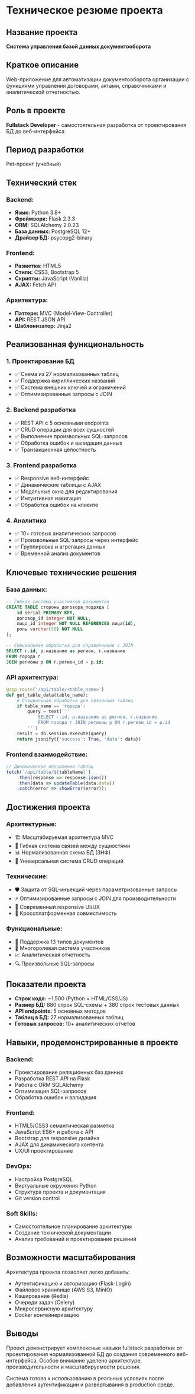 # Техническое резюме проекта

## Название проекта
**Система управления базой данных документооборота**

## Краткое описание
Web-приложение для автоматизации документооборота организации с функциями управления договорами, актами, справочниками и аналитической отчетностью.

## Роль в проекте
**Fullstack Developer** - самостоятельная разработка от проектирования БД до веб-интерфейса

## Период разработки
Pet-проект (учебный)

## Технический стек

### Backend:
- **Язык:** Python 3.8+
- **Фреймворк:** Flask 2.3.3
- **ORM:** SQLAlchemy 2.0.23
- **База данных:** PostgreSQL 12+
- **Драйвер БД:** psycopg2-binary

### Frontend:
- **Разметка:** HTML5
- **Стили:** CSS3, Bootstrap 5
- **Скрипты:** JavaScript (Vanilla)
- **AJAX:** Fetch API

### Архитектура:
- **Паттерн:** MVC (Model-View-Controller)
- **API:** REST JSON API
- **Шаблонизатор:** Jinja2

## Реализованная функциональность

### 1. Проектирование БД
- ✅ Схема из 27 нормализованных таблиц
- ✅ Поддержка кириллических названий
- ✅ Система внешних ключей и ограничений
- ✅ Оптимизированные запросы с JOIN

### 2. Backend разработка
- ✅ REST API с 5 основными endpoints
- ✅ CRUD операции для всех сущностей
- ✅ Выполнение произвольных SQL-запросов
- ✅ Обработка ошибок и валидация данных
- ✅ Транзакционная целостность

### 3. Frontend разработка
- ✅ Responsive веб-интерфейс
- ✅ Динамические таблицы с AJAX
- ✅ Модальные окна для редактирования
- ✅ Интуитивная навигация
- ✅ Обработка ошибок на клиенте

### 4. Аналитика
- ✅ 10+ готовых аналитических запросов
- ✅ Произвольные SQL-запросы через интерфейс
- ✅ Группировка и агрегация данных
- ✅ Временной анализ документов

## Ключевые технические решения

### База данных:
```sql
-- Гибкая система участников документов
CREATE TABLE стороны_договора_подряда (
    id serial PRIMARY KEY,
    договор_id integer NOT NULL,
    лицо_id integer NOT NULL REFERENCES лица(id),
    роль varchar(50) NOT NULL
);

-- Специальная обработка для справочников с JOIN
SELECT г.id, р.название as регион, г.название
FROM города г
JOIN регионы р ON г.регион_id = р.id;
```

### API архитектура:
```python
@app.route('/api/table/<table_name>')
def get_table_data(table_name):
    # Специальная обработка для связанных таблиц
    if table_name == 'города':
        query = text('''
            SELECT г.id, р.название as регион, г.название
            FROM города г JOIN регионы р ON г.регион_id = р.id
        ''')
    result = db.session.execute(query)
    return jsonify({'success': True, 'data': data})
```

### Frontend взаимодействие:
```javascript
// Динамическое обновление таблиц
fetch(`/api/table/${tableName}`)
    .then(response => response.json())
    .then(data => updateTable(data.data))
    .catch(error => showError(error));
```

## Достижения проекта

### Архитектурные:
- 🏗️ Масштабируемая архитектура MVC
- 🔗 Гибкая система связей между сущностями
- 📊 Нормализованная схема БД (3НФ)
- 🔄 Универсальная система CRUD операций

### Технические:
- 🛡️ Защита от SQL-инъекций через параметризованные запросы
- ⚡ Оптимизированные запросы с JOIN для производительности
- 🎨 Современный responsive UI/UX
- 📱 Кроссплатформенная совместимость

### Функциональные:
- 📄 Поддержка 13 типов документов
- 👥 Многоролевая система участников
- 📈 Аналитическая отчетность
- 🔍 Произвольные SQL-запросы

## Показатели проекта

- **Строк кода:** ~1,500 (Python + HTML/CSS/JS)
- **Размер БД:** 880 строк SQL-схемы + 380 строк тестовых данных
- **API endpoints:** 5 основных методов
- **Таблиц в БД:** 27 нормализованных таблиц
- **Готовых запросов:** 10+ аналитических отчетов

## Навыки, продемонстрированные в проекте

### Backend:
- Проектирование реляционных баз данных
- Разработка REST API на Flask
- Работа с ORM SQLAlchemy
- Оптимизация SQL-запросов
- Обработка ошибок и валидация

### Frontend:
- HTML5/CSS3 семантическая разметка
- JavaScript ES6+ и работа с API
- Bootstrap для responsive дизайна
- AJAX для динамического контента
- UX/UI проектирование

### DevOps:
- Настройка PostgreSQL
- Виртуальные окружения Python
- Структура проекта и документация
- Git version control

### Soft Skills:
- Самостоятельное планирование архитектуры
- Создание технической документации
- Анализ требований и проектирование решений

## Возможности масштабирования

Архитектура проекта позволяет легко добавить:
- Аутентификацию и авторизацию (Flask-Login)
- Файловое хранилище (AWS S3, MinIO)
- Кэширование (Redis)
- Очереди задач (Celery)
- Микросервисную архитектуру
- Docker контейнеризацию

## Выводы

Проект демонстрирует комплексные навыки fullstack разработки: от проектирования нормализованной БД до создания современного веб-интерфейса. Особое внимание уделено архитектуре, производительности и масштабируемости решения.

Система готова к использованию в реальных условиях после добавления аутентификации и развертывания в production среде. 